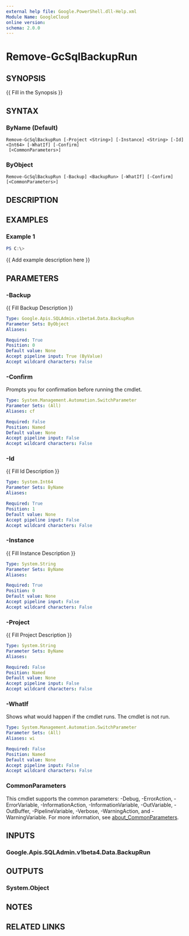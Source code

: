 ```yaml
---
external help file: Google.PowerShell.dll-Help.xml
Module Name: GoogleCloud
online version:
schema: 2.0.0
---
```


# Remove-GcSqlBackupRun

## SYNOPSIS
{{ Fill in the Synopsis }}

## SYNTAX

### ByName (Default)
```
Remove-GcSqlBackupRun [-Project <String>] [-Instance] <String> [-Id] <Int64> [-WhatIf] [-Confirm]
 [<CommonParameters>]
```

### ByObject
```
Remove-GcSqlBackupRun [-Backup] <BackupRun> [-WhatIf] [-Confirm] [<CommonParameters>]
```

## DESCRIPTION


## EXAMPLES

### Example 1
```powershell
PS C:\> 
```

{{ Add example description here }}

## PARAMETERS

### -Backup
{{ Fill Backup Description }}

```yaml
Type: Google.Apis.SQLAdmin.v1beta4.Data.BackupRun
Parameter Sets: ByObject
Aliases:

Required: True
Position: 0
Default value: None
Accept pipeline input: True (ByValue)
Accept wildcard characters: False
```

### -Confirm
Prompts you for confirmation before running the cmdlet.

```yaml
Type: System.Management.Automation.SwitchParameter
Parameter Sets: (All)
Aliases: cf

Required: False
Position: Named
Default value: None
Accept pipeline input: False
Accept wildcard characters: False
```

### -Id
{{ Fill Id Description }}

```yaml
Type: System.Int64
Parameter Sets: ByName
Aliases:

Required: True
Position: 1
Default value: None
Accept pipeline input: False
Accept wildcard characters: False
```

### -Instance
{{ Fill Instance Description }}

```yaml
Type: System.String
Parameter Sets: ByName
Aliases:

Required: True
Position: 0
Default value: None
Accept pipeline input: False
Accept wildcard characters: False
```

### -Project
{{ Fill Project Description }}

```yaml
Type: System.String
Parameter Sets: ByName
Aliases:

Required: False
Position: Named
Default value: None
Accept pipeline input: False
Accept wildcard characters: False
```

### -WhatIf
Shows what would happen if the cmdlet runs.
The cmdlet is not run.

```yaml
Type: System.Management.Automation.SwitchParameter
Parameter Sets: (All)
Aliases: wi

Required: False
Position: Named
Default value: None
Accept pipeline input: False
Accept wildcard characters: False
```

### CommonParameters
This cmdlet supports the common parameters: -Debug, -ErrorAction, -ErrorVariable, -InformationAction, -InformationVariable, -OutVariable, -OutBuffer, -PipelineVariable, -Verbose, -WarningAction, and -WarningVariable. For more information, see [about_CommonParameters](http://go.microsoft.com/fwlink/?LinkID=113216).

## INPUTS

### Google.Apis.SQLAdmin.v1beta4.Data.BackupRun

## OUTPUTS

### System.Object
## NOTES

## RELATED LINKS
